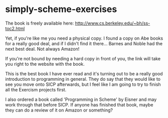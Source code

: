 # simply-scheme-exercises

The book is freely available here: http://www.cs.berkeley.edu/~bh/ss-toc2.html

Yet, if you're like me you need a physical copy.  I found a copy on Abe books for a really good deal, and if I didn't find it there...
Barnes and Noble had the next best deal.  Not always Amazon!

If you're not bound by needing a hard copy in front of you, the link will take you right to the website with the book.

This is the best book I have ever read and it's turning out to be a really good introduction to programming in general.  They do say
that they would like to see you move onto SICP afterwards, but I feel like I am going to try to finish all the Exercism projects first.

I also ordered a book called 'Programming in Scheme' by Eisner and may work through that before SICP.  If anyone has finished that book,
maybe they can do a review of it on Amazon or something?
